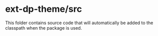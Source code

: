 # ext-dp-theme/src

This folder contains source code that will automatically be added to the classpath when
the package is used.
